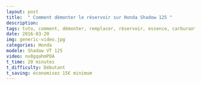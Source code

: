 ```yaml
---
layout: post
title:  " Comment démonter le réservoir sur Honda Shadow 125 "
description: 
tags: tuto, comment, démonter, remplacer, réservoir, essence, carburant, honda, shadow, vt, 125, cc, cm3,
date: 2016-03-20 
img: generic-video.jpg
categories: Honda	
modele: Shadow VT 125
video: nx8gqahmPOA
t_time: 20 minutes
t_difficulty: Débutant
t_saving: économisez 15€ minimum
---
```

